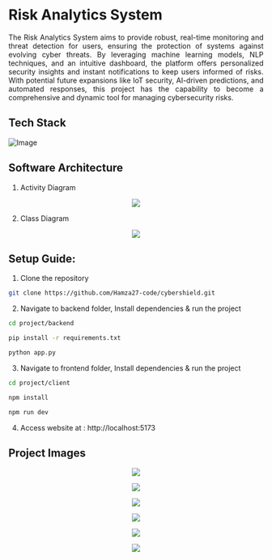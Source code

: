 # Risk Analytics System

<p align="justify">
The Risk Analytics System aims to provide robust, real-time monitoring and threat detection for users, ensuring the protection of systems against evolving cyber threats. By leveraging machine learning models, NLP techniques, and an intuitive dashboard, the platform offers personalized security insights and instant notifications to keep users informed of risks. With potential future expansions like IoT security, AI-driven predictions, and automated responses, this project has the capability to become a comprehensive and dynamic tool for managing cybersecurity risks.
</p>

## Tech Stack

![Image](https://github.com/user-attachments/assets/e9d2ff56-cffb-4542-87cd-ea07763520f0)

## Software Architecture

1. Activity Diagram

<p align="center">
<img src="https://github.com/user-attachments/assets/33eaf4a5-7722-4403-83f5-1b44e225e2f6">
</p>

2. Class Diagram

<p align="center">
<img src="https://github.com/user-attachments/assets/7764c992-c39c-4778-affb-f80671afd4ec">
</p>

## Setup Guide:

1. Clone the repository

```bash
git clone https://github.com/Hamza27-code/cybershield.git
```

2. Navigate to backend folder, Install dependencies & run the project

```bash
cd project/backend
```

```bash
pip install -r requirements.txt
```

```bash
python app.py
```

3. Navigate to frontend folder, Install dependencies & run the project

```bash
cd project/client
```

```bash
npm install
```

```bash
npm run dev
```

4. Access website at : http://localhost:5173

## Project Images

<p align="center">
<img src="https://github.com/user-attachments/assets/53424eba-1408-45fa-86f1-fc8d681435a9">
</p>

<p align="center">
<img src="https://github.com/user-attachments/assets/a35e9877-42f2-4550-8c96-aea407940796">
</p>

<p align="center">
<img src="https://github.com/user-attachments/assets/b9ba3b50-f296-498f-9e47-ff9e0ab72295">
</p>

<p align="center">
<img src="https://github.com/user-attachments/assets/d7bed853-d504-4b05-89ad-209e495446e3">
</p>

<p align="center">
<img src="https://github.com/user-attachments/assets/073f4433-1a9c-49eb-bc4e-906c611900ab">
</p>

<p align="center">
<img src="https://github.com/user-attachments/assets/29f6d361-7a95-4b9d-a2f7-cdaf1a3378e3">
</p>
